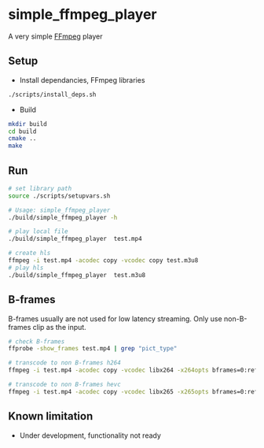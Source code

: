 # simple_ffmpeg_player
A very simple [FFmpeg](https://github.com/FFmpeg/FFmpeg) player

## Setup
- Install dependancies, FFmpeg libraries

```bash
./scripts/install_deps.sh
```

- Build

```bash
mkdir build
cd build
cmake ..
make
```

## Run

```bash
# set library path
source ./scripts/setupvars.sh

# Usage: simple_ffmpeg_player
./build/simple_ffmpeg_player -h

# play local file
./build/simple_ffmpeg_player  test.mp4

# create hls
ffmpeg -i test.mp4 -acodec copy -vcodec copy test.m3u8
# play hls
./build/simple_ffmpeg_player  test.m3u8
```

## B-frames
B-frames usually are not used for low latency streaming. Only use non-B-frames clip as the input.

```bash
# check B-frames
ffprobe -show_frames test.mp4 | grep "pict_type"

# transcode to non B-frames h264
ffmpeg -i test.mp4 -acodec copy -vcodec libx264 -x264opts bframes=0:ref=1 non-b-frames-test-h264.mp4

# transcode to non B-frames hevc
ffmpeg -i test.mp4 -acodec copy -vcodec libx265 -x265opts bframes=0:ref=1 non-b-frames-test-hevc.mp4
```

## Known limitation
- Under development, functionality not ready

